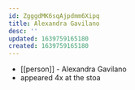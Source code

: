 ```yaml
---
id: ZgggdMK6sqAjpdmm6Xipq
title: Alexandra Gavilano
desc: ''
updated: 1639759165180
created: 1639759165180
---
```



- [[person]] - Alexandra Gavilano
- appeared 4x at the stoa
